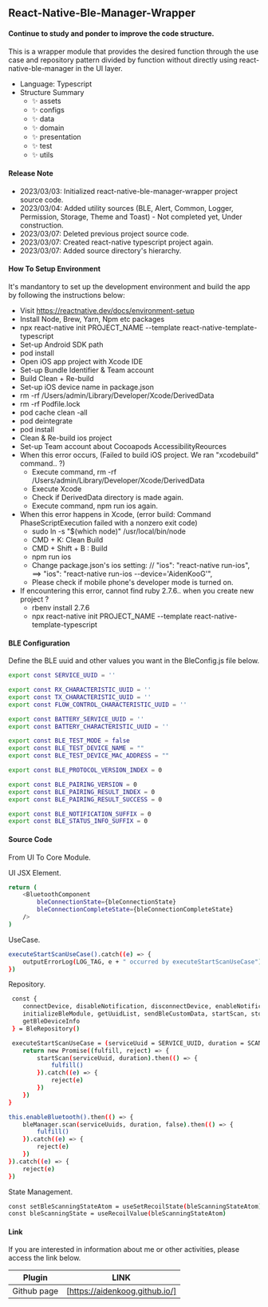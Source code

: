 ## React-Native-Ble-Manager-Wrapper

#### Continue to study and ponder to improve the code structure.

This is a wrapper module that provides the desired function through the use case and repository pattern divided by function without directly using react-native-ble-manager in the UI layer.

- Language: Typescript
- Structure Summary
  - ✨ assets
  - ✨ configs
  - ✨ data
  - ✨ domain
  - ✨ presentation
  - ✨ test
  - ✨ utils

#### Release Note

- 2023/03/03: Initialized react-native-ble-manager-wrapper project source code.
- 2023/03/04: Added utility sources (BLE, Alert, Common, Logger, Permission, Storage, Theme and Toast) - Not completed yet, Under construction.
- 2023/03/07: Deleted previous project source code.
- 2023/03/07: Created react-native typescript project again.
- 2023/03/07: Added source directory's hierarchy.

#### How To Setup Environment

It's mandantory to set up the development environment and build the app by following the instructions below:

- Visit https://reactnative.dev/docs/environment-setup
- Install Node, Brew, Yarn, Npm etc packages
- npx react-native init PROJECT_NAME --template react-native-template-typescript
- Set-up Android SDK path
- pod install
- Open iOS app project with Xcode IDE
- Set-up Bundle Identifier & Team account
- Build Clean + Re-build
- Set-up iOS device name in package.json
- rm -rf /Users/admin/Library/Developer/Xcode/DerivedData
- rm -rf Podfile.lock
- pod cache clean -all
- pod deintegrate
- pod install
- Clean & Re-build ios project
- Set-up Team account about Cocoapods AccessibilityReources
- When this error occurs, (Failed to build iOS project. We ran "xcodebuild" command.. ?)
  - Execute command, rm -rf /Users/admin/Library/Developer/Xcode/DerivedData
  - Execute Xcode
  - Check if DerivedData directory is made again.
  - Execute command, npm run ios again.
- When this error happens in Xcode, (error build: Command PhaseScriptExecution failed with a nonzero exit code)
  - sudo ln -s "$(which node)" /usr/local/bin/node
  - CMD + K: Clean Build
  - CMD + Shift + B : Build
  - npm run ios
  - Change package.json's ios setting: // "ios": "react-native run-ios", ==> "ios": "react-native run-ios --device='AidenKooG'",
  - Please check if mobile phone's developer mode is turned on.
- If encountering this error, cannot find ruby 2.7.6.. when you create new project ?
  - rbenv install 2.7.6
  - npx react-native init PROJECT_NAME --template react-native-template-typescript

#### BLE Configuration

Define the BLE uuid and other values you want in the BleConfig.js file below.

```sh
export const SERVICE_UUID = ''

export const RX_CHARACTERISTIC_UUID = ''
export const TX_CHARACTERISTIC_UUID = ''
export const FLOW_CONTROL_CHARACTERISTIC_UUID = ''

export const BATTERY_SERVICE_UUID = ''
export const BATTERY_CHARACTERISTIC_UUID = ''

export const BLE_TEST_MODE = false
export const BLE_TEST_DEVICE_NAME = ""
export const BLE_TEST_DEVICE_MAC_ADDRESS = ""

export const BLE_PROTOCOL_VERSION_INDEX = 0

export const BLE_PAIRING_VERSION = 0
export const BLE_PAIRING_RESULT_INDEX = 0
export const BLE_PAIRING_RESULT_SUCCESS = 0

export const BLE_NOTIFICATION_SUFFIX = 0
export const BLE_STATUS_INFO_SUFFIX = 0
```

#### Source Code

From UI To Core Module.

UI JSX Element.

```sh
return (
    <BluetoothComponent
        bleConnectionState={bleConnectionState}
        bleConnectionCompleteState={bleConnectionCompleteState}
    />
)
```

UseCase.

```sh
executeStartScanUseCase().catch((e) => {
    outputErrorLog(LOG_TAG, e + " occurred by executeStartScanUseCase")
})
```

Repository.

```sh
 const {
    connectDevice, disableNotification, disconnectDevice, enableNotification,
    initializeBleModule, getUuidList, sendBleCustomData, startScan, stopScan,
    getBleDeviceInfo
 } = BleRepository()

 executeStartScanUseCase = (serviceUuid = SERVICE_UUID, duration = SCAN_DURATION) => {
    return new Promise((fulfill, reject) => {
        startScan(serviceUuid, duration).then(() => {
            fulfill()
        }).catch((e) => {
            reject(e)
        })
    })
}

this.enableBluetooth().then(() => {
    bleManager.scan(serviceUuids, duration, false).then(() => {
        fulfill()
    }).catch((e) => {
        reject(e)
    })
}).catch((e) => {
    reject(e)
})
```

State Management.

```sh
const setBleScanningStateAtom = useSetRecoilState(bleScanningStateAtom)
const bleScanningState = useRecoilValue(bleScanningStateAtom)
```

#### Link

If you are interested in information about me or other activities, please access the link below.

| Plugin      | LINK                           |
| ----------- | ------------------------------ |
| Github page | [https://aidenkoog.github.io/] |
